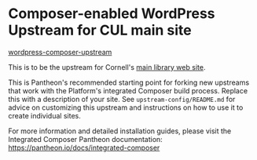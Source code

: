 # Composer-enabled WordPress Upstream for CUL main site

[wordpress-composer-upstream](https://github.com/cul-it/wordpress-composer-upstream-V1)

This is to be the upstream for Cornell's [main library web site](https://www.library.cornell.edu).

This is Pantheon's recommended starting point for forking new upstreams that work with the Platform's integrated
Composer build process. Replace this with a description of your site. See `upstream-config/README.md` for advice
on customizing this upstream and instructions on how to use it to create individual sites.

For more information and detailed installation guides, please visit the Integrated Composer Pantheon documentation: https://pantheon.io/docs/integrated-composer
